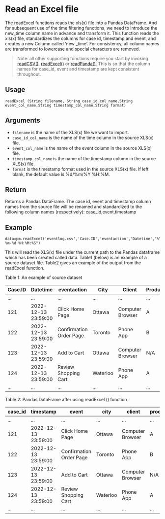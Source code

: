 # Read an Excel file

The readExcel functions reads the xls(x) file into a Pandas DataFrame. And for subsequent use of the time filtering functions, we need to introduce the new_time column name in advance and transform it. This function reads the xls(x) file, standardizes the columns for case id, timestamp and event, and creates a new Column called ‘new _time’. For consistency, all column names are transformed to lowercase and special characters are removed.

>Note: all other supporting functions require you start by invoking [readCSV()](./APIs/readCSV.md), [readExcel()](./APIs/readExcel.md) or [readPanda()](./APIs/readPanda.md). This is so that the column names for case_id, event and timestamp are kept consistent throughout.

## Usage
``
readExcel (String filename, String case_id_col_name,String event_col_name,String timestamp_col_name,String format)
``

## Arguments
- `filename` is the name of the XLS(x) file we want to import.
- `case_id_col_name` is the name of the time column in the source XLS(x) file.
- `event_col_name` is the name of the event column in the source XLS(x) file.
- `timestamp_col_name` is the name of the timestamp column in the source XLS(x) file.
- `format` is the timestamp format used in the source XLS(x) file. If left blank, the default value is %d/%m/%Y %H:%M.

## Return
Returns a Pandas DataFrame. The case id, event and timestamp column names from the source file will be renamed and standardized to the following column names (respectively): case_id,event,timestamp

## Example
```
data=pm.readExcel('eventlog.csv','Case.ID','eventaction','Datetime',"%Y-%m-%d %H:%M:%S")
```
This will read the XLS(x) file under the current path to the Pandas dataframe which has been created called data. Table1 (below) is an example of a source dataset file. Table2 gives an example of the output from the readExcel function.

Table 1: An example of source dataset

| Case.ID 	| Datetime           	| eventaction             	| City     	| Client           	| Product_Category 	| Device  	|
|---------	|---------------------	|-------------------------	|----------	|------------------	|------------------	|---------	|
| ...     	| ...                 	| ...                     	| ...      	| ...              	| ...              	| ...     	|
| 121     	| 2022-12-13 23:59:00 	| Click Home Page         	| Ottawa   	| Computer Browser 	| A                	| Android 	|
| 122     	| 2022-12-13 23:59:00 	| Confirmation Order Page 	| Toronto  	| Phone App        	| B                	| Apple   	|
| 123     	| 2022-12-13 23:59:00 	| Add to Cart             	| Ottawa   	| Computer Browser 	| N/A              	| Andriod 	|
| 124     	| 2022-12-13 23:59:00 	| Review Shopping Cart    	| Waterloo 	| Phone App        	| A                	| Apple   	|
| ...     	| ...                 	| ...                     	| ...      	| ...              	| ...              	| ...     	|

Table 2: Pandas DataFrame after using readExcel () function

| case_id 	| timestamp           	| event                   	| city     	| client           	| product_category 	| device  	| new_time 	|
|---------	|---------------------	|-------------------------	|----------	|------------------	|------------------	|---------	|----------	|
| ...     	| ...                 	| ...                     	| ...      	| ...              	| ...              	| ...     	| ...      	|
| 121     	| 2022-12-13 23:59:00 	| Click Home Page         	| Ottawa   	| Computer Browser 	| A                	| Android 	| 420      	|
| 122     	| 2022-12-13 23:59:00 	| Confirmation Order Page 	| Toronto  	| Phone App        	| B                	| Apple   	| 422      	|
| 123     	| 2022-12-13 23:59:00 	| Add to Cart             	| Ottawa   	| Computer Browser 	| N/A              	| Andriod 	| 423      	|
| 124     	| 2022-12-13 23:59:00 	| Review Shopping Cart    	| Waterloo 	| Phone App        	| A                	| Apple   	| 424      	|
| ...     	| ...                 	| ...                     	| ...      	| ...              	| ...              	| ...     	|          	|